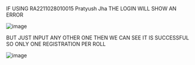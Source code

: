 IF USING RA2211028010015 Pratyush Jha 
THE LOGIN WILL SHOW AN ERROR

![image](https://github.com/user-attachments/assets/e9e0d51a-933d-4d19-9242-867f19728fd0)

BUT JUST INPUT ANY OTHER ONE THEN WE CAN SEE IT IS SUCCESSFUL SO ONLY ONE REGISTRATION PER ROLL

![image](https://github.com/user-attachments/assets/9cb71490-db1c-4eda-8290-39e50ffa4743)

